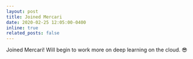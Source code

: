 ```yaml
---
layout: post
title: Joined Mercari
date: 2020-02-25 12:05:00-0400
inline: true
related_posts: false
---
```


Joined Mercari! Will begin to work more on deep learning on the cloud. :sunglasses:
